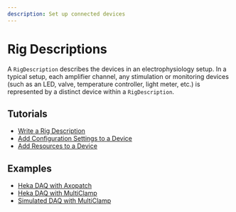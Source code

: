 ```yaml
---
description: Set up connected devices
---
```


# Rig Descriptions

A `RigDescription` describes the devices in an electrophysiology setup. In a typical setup, each amplifier channel, any stimulation or monitoring devices (such as an LED, valve, temperature controller, light meter, etc.) is represented by a distinct device within a `RigDescription`.

## Tutorials
<ul class="list-unstyled">
<li><a href="Write-a-Rig-Description">Write a Rig Description</a></li>
<li><a href="Add-Configuration-Settings-to-a-Device">Add Configuration Settings to a Device</a></li>
<li><a href="Add-Resources-to-a-Device">Add Resources to a Device</a></li>
</ul>

## Examples
<ul class="list-unstyled">
<li><a href="https://github.com/Symphony-DAS/symphony-matlab2/blob/master/src/main/resources/examples/%2Bio/%2Bgithub/%2Bsymphony_das/%2Brigs/HekaDaqWithAxopatch.m">Heka DAQ with Axopatch</a></li>
<li><a href="https://github.com/Symphony-DAS/symphony-matlab2/blob/master/src/main/resources/examples/%2Bio/%2Bgithub/%2Bsymphony_das/%2Brigs/HekaDaqWithMultiClamp.m">Heka DAQ with MultiClamp</a></li>
<li><a href="https://github.com/Symphony-DAS/symphony-matlab2/blob/master/src/main/resources/examples/%2Bio/%2Bgithub/%2Bsymphony_das/%2Brigs/SimulatedDaqWithMultiClamp.m">Simulated DAQ with MultiClamp</a></li>
</ul>
